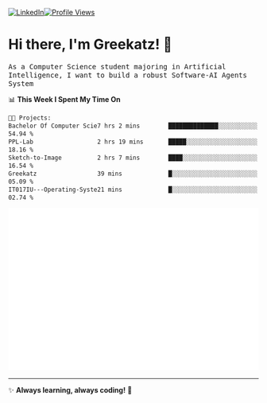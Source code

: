 [![LinkedIn](https://img.shields.io/badge/LinkedIn-0077B5?style=flat&logo=linkedin&logoColor=white)](https://www.linkedin.com/in/hungarbeit1912/)[![Profile Views](https://komarev.com/ghpvc/?username=Greekatz&color=blue&style=flat-square)](https://github.com/Greekatz)  


# Hi there, I'm Greekatz! 👋

<samp>As a Computer Science student majoring in Artificial Intelligence, I want to build a robust Software-AI Agents System<samp>


<!--START_SECTION:waka-->
📊 **This Week I Spent My Time On** 

```text
🐱‍💻 Projects: 
Bachelor Of Computer Scie7 hrs 2 mins        ██████████████░░░░░░░░░░░   54.94 % 
PPL-Lab                  2 hrs 19 mins       █████░░░░░░░░░░░░░░░░░░░░   18.16 % 
Sketch-to-Image          2 hrs 7 mins        ████░░░░░░░░░░░░░░░░░░░░░   16.54 % 
Greekatz                 39 mins             █░░░░░░░░░░░░░░░░░░░░░░░░   05.09 % 
IT017IU---Operating-Syste21 mins             █░░░░░░░░░░░░░░░░░░░░░░░░   02.74 % 
```


<!--END_SECTION:waka-->

![Full-year Contribution Calendar](https://github.com/Greekatz/Greekatz/blob/main/metrics.plugin.isocalendar.fullyear.svg)

---
✨ **Always learning, always coding!** 🚀
